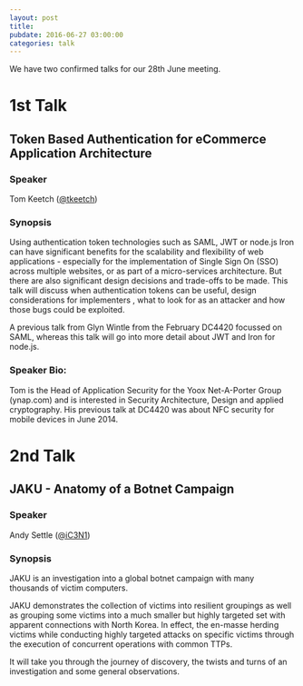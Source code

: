 ```yaml
---
layout: post
title: 
pubdate: 2016-06-27 03:00:00
categories: talk
---
```


We have two confirmed talks for our 28th June meeting.


# 1st Talk

## Token Based Authentication for eCommerce Application Architecture

### Speaker

Tom Keetch ([@tkeetch](https://twitter.com/tkeetch))


### Synopsis

Using authentication token technologies such as SAML, JWT or node.js Iron can have significant benefits for the 
scalability and flexibility of web applications - especially for the implementation of Single Sign On (SSO) 
across multiple websites, or as part of a micro-services architecture. But there are also significant design 
decisions and trade-offs to be made. This talk will discuss when authentication tokens can be useful, design 
considerations for implementers , what to look for as an attacker and how those bugs could be exploited.


A previous talk from Glyn Wintle from the February DC4420 focussed on SAML, whereas this talk will go into more 
detail about JWT and Iron for node.js.

 

### Speaker Bio:

Tom is the Head of Application Security for the Yoox Net-A-Porter Group (ynap.com) and is interested in Security 
Architecture, Design and applied cryptography. His previous talk at DC4420 was about NFC security for mobile 
devices in June 2014.


# 2nd Talk

## JAKU - Anatomy of a Botnet Campaign

### Speaker

Andy Settle ([@iC3N1](https://twitter.com/iC3N1))

### Synopsis

JAKU is an investigation into a global botnet campaign with many thousands of victim computers. 

JAKU demonstrates the collection of victims into resilient groupings as well as grouping some victims into a much smaller but highly targeted set with apparent connections with North Korea.  In effect, the en-masse herding victims while conducting highly
targeted attacks on specific victims through the execution of concurrent operations with common TTPs.

It will take you through the journey of discovery, the twists and turns of an investigation and some general observations.




